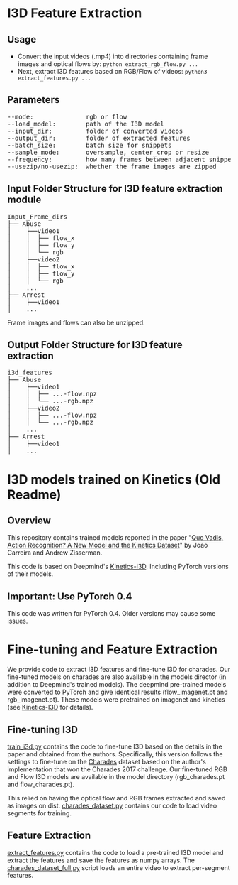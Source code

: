 # I3D Feature Extraction

## Usage
* Convert the input videos (.mp4) into directories containing frame images and optical flows by:  `python extract_rgb_flow.py ...`
* Next, extract I3D features based on RGB/Flow of videos: `python3 extract_features.py ...`

## Parameters
<pre>
--mode:              rgb or flow
--load_model:        path of the I3D model
--input_dir:         folder of converted videos
--output_dir:        folder of extracted features
--batch_size:        batch size for snippets
--sample_mode:       oversample, center_crop or resize
--frequency:         how many frames between adjacent snippet
--usezip/no-usezip:  whether the frame images are zipped
</pre>

## Input Folder Structure for I3D feature extraction module
<pre>
Input_Frame_dirs
├── Abuse
│    ├──video1
│    │  ├── flow_x
│    │  ├── flow_y
│    │  └── rgb
│    ├──video2
│    │  ├── flow_x
│    │  ├── flow_y
│    │  └── rgb
│    ...
├── Arrest
│    ├──video1
│    ...
</pre>
Frame images and flows can also be unzipped.

## Output Folder Structure for I3D feature extraction
<pre>
i3d_features
├── Abuse
│    ├──video1
│    │  ├── ...-flow.npz
│    │  └── ...-rgb.npz
│    ├──video2
│    │  ├── ...-flow.npz
│    │  └── ...-rgb.npz
│    ...
├── Arrest
│    ├──video1
│    ...
</pre>



# I3D models trained on Kinetics (Old Readme)

## Overview

This repository contains trained models reported in the paper "[Quo Vadis,
Action Recognition? A New Model and the Kinetics
Dataset](https://arxiv.org/abs/1705.07750)" by Joao Carreira and Andrew
Zisserman.

This code is based on Deepmind's [Kinetics-I3D](https://github.com/deepmind/kinetics-i3d). Including PyTorch versions of their models.

## Important: Use PyTorch 0.4
This code was written for PyTorch 0.4. Older versions may cause some issues.


# Fine-tuning and Feature Extraction
We provide code to extract I3D features and fine-tune I3D for charades. Our fine-tuned models on charades are also available in the models director (in addition to Deepmind's trained models). The deepmind pre-trained models were converted to PyTorch and give identical results (flow_imagenet.pt and rgb_imagenet.pt). These models were pretrained on imagenet and kinetics (see [Kinetics-I3D](https://github.com/deepmind/kinetics-i3d) for details). 

## Fine-tuning I3D
[train_i3d.py](train_i3d.py) contains the code to fine-tune I3D based on the details in the paper and obtained from the authors. Specifically, this version follows the settings to fine-tune on the [Charades](allenai.org/plato/charades/) dataset based on the author's implementation that won the Charades 2017 challenge. Our fine-tuned RGB and Flow I3D models are available in the model directory (rgb_charades.pt and flow_charades.pt).

This relied on having the optical flow and RGB frames extracted and saved as images on dist. [charades_dataset.py](charades_dataset.py) contains our code to load video segments for training.

## Feature Extraction
[extract_features.py](extract_features.py) contains the code to load a pre-trained I3D model and extract the features and save the features as numpy arrays. The [charades_dataset_full.py](charades_dataset_full.py) script loads an entire video to extract per-segment features.
